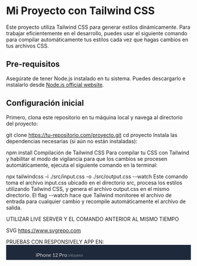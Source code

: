 # Mi Proyecto con Tailwind CSS

Este proyecto utiliza Tailwind CSS para generar estilos dinámicamente. Para trabajar eficientemente en el desarrollo, puedes usar el siguiente comando para compilar automáticamente tus estilos cada vez que hagas cambios en tus archivos CSS.

## Pre-requisitos

Asegúrate de tener Node.js instalado en tu sistema. Puedes descargarlo e instalarlo desde [Node.js official website](https://nodejs.org/).

## Configuración inicial

Primero, clona este repositorio en tu máquina local y navega al directorio del proyecto:


git clone https://tu-repositorio.com/proyecto.git
cd proyecto
Instala las dependencias necesarias (si aún no están instaladas):

npm install
Compilación de Tailwind CSS
Para compilar tu CSS con Tailwind y habilitar el modo de vigilancia para que los cambios se procesen automáticamente, ejecuta el siguiente comando en la terminal:


npx tailwindcss -i ./src/input.css -o ./src/output.css --watch
Este comando toma el archivo input.css ubicado en el directorio src, procesa los estilos utilizando Tailwind CSS, y genera el archivo output.css en el mismo directorio. El flag --watch hace que Tailwind monitoree el archivo de entrada para cualquier cambio y recompile automáticamente el archivo de salida.

UTILIZAR LIVE SERVER Y EL COMANDO ANTERIOR AL MISMO TIEMPO

SVG
https://www.svgrepo.com

PRUEBAS CON RESPONSIVELY APP EN:
![Alt text](image.png)